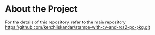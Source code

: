 # About the Project

For the details of this repository, refer to the main repository
https://github.com/kenzhiiskandar/stampe-with-cv-and-ros2-pc-pkg.git
